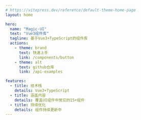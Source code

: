 ```yaml
---
# https://vitepress.dev/reference/default-theme-home-page
layout: home

hero:
  name: "Magic-UI"
  text: "Vue3组件库"
  tagline: 基于Vue3+TypeScript的组件库
  actions:
    - theme: brand
      text: 快速上手
      link: /components/button
    - theme: alt
      text: github仓库
      link: /api-examples

features:
  - title: 技术栈
    details: Vue3+TypeScript
  - title: 涵盖内容
    details: 覆盖UI组件中常见的15+组件
  - title: 持续优化
    details: 组件持续更新中
---
```


